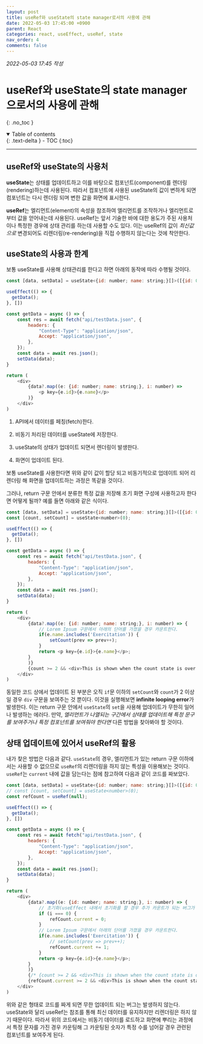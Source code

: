 ```yaml
---
layout: post
title: useRef와 useState의 state manager로서의 사용에 관해
date: 2022-05-03 17:45:00 +0900
parent: React
categories: react, useEffect, useRef, state
nav_order: 4
comments: false
---
```


*2022-05-03 17:45 작성*

# useRef와 useState의 state manager으로서의 사용에 관해
{: .no_toc }

<details open markdown="block">
  <summary>
    Table of contents
  </summary>
  {: .text-delta }
- TOC
{:toc}
</details>

---

## useRef와 useState의 사용처

**useState**는 상태를 업데이트하고 이를 바탕으로 컴포넌트(component)를 렌더링(rendering)하는데 사용된다. 따라서 컴포넌트에 사용된 useState의 값이 변하게 되면 컴포넌트는 다시 렌더링 되며 변한 값을 화면에 표시한다.

**useRef**는 엘리먼트(element)의 속성을 참조하여 엘리먼트를 조작하거나 엘리먼트로부터 값을 얻어내는데 사용된다. useRef는 앞서 기술한 바에 대한 용도가 주된 사용처이나 특정한 경우에 상태 관리를 하는데 사용할 수도 있다. 이는 useRef의 값이 *최신값으로* 변경되어도 리렌더링(re-rendering)을 직접 수행하지 않는다는 것에 착안한다.

## useState의 사용과 한계

보통 useState를 사용해 상태관리를 한다고 하면 아래의 동작에 따라 수행될 것이다.

```js
const [data, setData] = useState<{id: number; name: string;}[]>([{id: 0, name: ''}]);

useEffect(() => {
  getData();
}, [])

const getData = async () => {
    const res = await fetch("api/testData.json", {
        headers: {
            "Content-Type": "application/json",
            Accept: "application/json",
        },
    });
    const data = await res.json();
    setData(data);
}

return (
    <div>
        {data?.map((e: {id: number; name: string;}, i: number) => 
            <p key={e.id}>{e.name}</p>
        )}
    </div>
)
```

1. API에서 데이터를 페칭(fetch)한다.

2. 비동기 처리된 데이터를 useState에 저장한다.

3. useState의 상태가 업데이트 되면서 렌더링이 발생한다.

4. 화면이 업데이트 된다.

보통 useState를 사용한다면 위와 같이 값이 할당 되고 비동기적으로 업데이트 되어 리렌더링 해 화면을 업데이트하는 과정은 똑같을 것이다.

그러나, return 구문 안에서 분류한 특정 값을 저장해 초기 화면 구성에 사용하고자 한다면 어떻게 될까? 예를 들면 아래와 같은 식이다.

```js
const [data, setData] = useState<{id: number; name: string;}[]>([{id: 0, name: ''}]);
const [count, setCount] = useState<number>(0);

useEffect(() => {
  getData();
}, [])

const getData = async () => {
    const res = await fetch("api/testData.json", {
        headers: {
            "Content-Type": "application/json",
            Accept: "application/json",
        },
    });
    const data = await res.json();
    setData(data);
}

return (
    <div>
        {data?.map((e: {id: number; name: string;}, i: number) => {
            // Lorem Ipsum 구문에서 아래의 단어를 가졌을 경우 카운트한다.
            if(e.name.includes('Exercitation')) {
                setCount(prev => prev++);
            }
            return <p key={e.id}>{e.name}</p>;
        }
        )}
        {count >= 2 && <div>This is shown when the count state is over 2</div>}
    </div>
)
```

동일한 코드 상에서 업데이트 된 부분은 오직 `if`문 이하의 `setCount`와 `count`가 2 이상일 경우 `div` 구문을 보여주는 것 뿐이다. 이것을 실행해보면 **infinite looping error**가 발생한다. 이는 return 구문 안에서 `useState`의 `set`을 사용해 업데이트가 무한히 일어나 발생하는 에러다. 만약, _엘리먼트가 나열되는 구간에서 상태를 업데이트해 특정 문구를 보여주거나 특정 컴포넌트를 보여줘야 한다면_ 다른 방법을 찾아봐야 할 것이다.

## 상태 업데이트에 있어서 useRef의 활용

내가 찾은 방법은 다음과 같다. `useState`의 경우, 엘리먼트가 있는 return 구문 이하에서는 사용할 수 없으므로 `useRef`의 리렌더링을 하지 않는 특성을 이용해보는 것이다. `useRef`는 `current` 내에 값을 담는다는 점에 참고하여 다음과 같이 코드를 짜보았다.

```js
const [data, setData] = useState<{id: number; name: string;}[]>([{id: 0, name: ''}]);
// const [count, setCount] = useState<number>(0);
const refCount = useRef(null);

useEffect(() => {
  getData();
}, [])

const getData = async () => {
    const res = await fetch("api/testData.json", {
        headers: {
            "Content-Type": "application/json",
            Accept: "application/json",
        },
    });
    const data = await res.json();
    setData(data);
}

return (
    <div>
        {data?.map((e: {id: number; name: string;}, i: number) => {
            // 초기화(useEffect 내에서 초기화를 할 경우 추가 카운트가 되는 버그가 있어 array 진입 시 초기화)
            if (i === 0) {
                refCount.current = 0;
            }
            // Lorem Ipsum 구문에서 아래의 단어를 가졌을 경우 카운트한다.
            if(e.name.includes('Exercitation')) {
                // setCount(prev => prev++);
                refCount.current += 1;
            }
            return <p key={e.id}>{e.name}</p>;
        }
        )}
        {/* {count >= 2 && <div>This is shown when the count state is over 2</div>} */}
        {refCount.current >= 2 && <div>This is shown when the count state is over 2</div>} 
    </div>
)
```

위와 같은 형태로 코드를 짜게 되면 무한 업데이트 되는 버그는 발생하지 않는다. useState와 달리 useRef는 참조를 통해 최신 데이터를 유지하지만 리렌더링은 하지 않기 때문이다. 따라서 위의 코드에서는 비동기 데이터를 로드하고 화면에 뿌리는 과정에서 특정 문자를 가진 경우 카운팅해 그 카운팅된 숫자가 특정 수를 넘어갈 경우 관련된 컴포넌트를 보여주게 된다.

<script src="https://utteranc.es/client.js"
        repo="mauvpark/mauvpark.github.io" 
        issue-term="pathname"
        theme="github-light"
        label="comment"
        crossorigin="anonymous"
        async>
</script>
